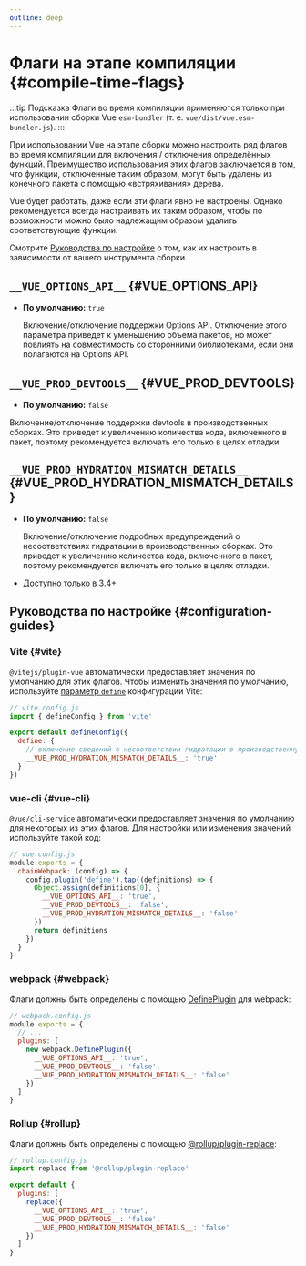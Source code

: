 ```yaml
---
outline: deep
---
```


# Флаги на этапе компиляции {#compile-time-flags}

:::tip Подсказка
Флаги во время компиляции применяются только при использовании сборки Vue `esm-bundler` (т. е. `vue/dist/vue.esm-bundler.js`).
:::

При использовании Vue на этапе сборки можно настроить ряд флагов во время компиляции для включения / отключения определённых функций. Преимущество использования этих флагов заключается в том, что функции, отключенные таким образом, могут быть удалены из конечного пакета с помощью «встряхивания» дерева.

Vue будет работать, даже если эти флаги явно не настроены. Однако рекомендуется всегда настраивать их таким образом, чтобы по возможности можно было надлежащим образом удалить соответствующие функции.

Смотрите [Руководства по настройке](#configuration-guides) о том, как их настроить в зависимости от вашего инструмента сборки.

## `__VUE_OPTIONS_API__` {#VUE_OPTIONS_API}

- **По умолчанию:** `true`

  Включение/отключение поддержки Options API. Отключение этого параметра приведет к уменьшению объема пакетов, но может повлиять на совместимость со сторонними библиотеками, если они полагаются на Options API.

## `__VUE_PROD_DEVTOOLS__` {#VUE_PROD_DEVTOOLS}

- **По умолчанию:** `false`

Включение/отключение поддержки devtools в производственных сборках. Это приведет к увеличению количества кода, включенного в пакет, поэтому рекомендуется включать его только в целях отладки.

## `__VUE_PROD_HYDRATION_MISMATCH_DETAILS__` {#VUE_PROD_HYDRATION_MISMATCH_DETAILS}

- **По умолчанию:** `false`

  Включение/отключение подробных предупреждений о несоответствиях гидратации в производственных сборках. Это приведет к увеличению количества кода, включенного в пакет, поэтому рекомендуется включать его только в целях отладки.

- Доступно только в 3.4+

## Руководства по настройке {#configuration-guides}

### Vite {#vite}

`@vitejs/plugin-vue` автоматически предоставляет значения по умолчанию для этих флагов. Чтобы изменить значения по умолчанию, используйте [параметр `define`](https://vitejs.dev/config/shared-options.html#define) конфигурации Vite:

```js
// vite.config.js
import { defineConfig } from 'vite'

export default defineConfig({
  define: {
    // включение сведений о несоответствии гидратации в производственную сборку
    __VUE_PROD_HYDRATION_MISMATCH_DETAILS__: 'true'
  }
})
```

### vue-cli {#vue-cli}

`@vue/cli-service` автоматически предоставляет значения по умолчанию для некоторых из этих флагов. Для настройки или изменения значений используйте такой код:

```js
// vue.config.js
module.exports = {
  chainWebpack: (config) => {
    config.plugin('define').tap((definitions) => {
      Object.assign(definitions[0], {
        __VUE_OPTIONS_API__: 'true',
        __VUE_PROD_DEVTOOLS__: 'false',
        __VUE_PROD_HYDRATION_MISMATCH_DETAILS__: 'false'
      })
      return definitions
    })
  }
}
```

### webpack {#webpack}

Флаги должны быть определены с помощью [DefinePlugin](https://webpack.js.org/plugins/define-plugin/) для webpack:

```js
// webpack.config.js
module.exports = {
  // ...
  plugins: [
    new webpack.DefinePlugin({
      __VUE_OPTIONS_API__: 'true',
      __VUE_PROD_DEVTOOLS__: 'false',
      __VUE_PROD_HYDRATION_MISMATCH_DETAILS__: 'false'
    })
  ]
}
```

### Rollup {#rollup}

Флаги должны быть определены с помощью [@rollup/plugin-replace](https://github.com/rollup/plugins/tree/master/packages/replace):

```js
// rollup.config.js
import replace from '@rollup/plugin-replace'

export default {
  plugins: [
    replace({
      __VUE_OPTIONS_API__: 'true',
      __VUE_PROD_DEVTOOLS__: 'false',
      __VUE_PROD_HYDRATION_MISMATCH_DETAILS__: 'false'
    })
  ]
}
```
